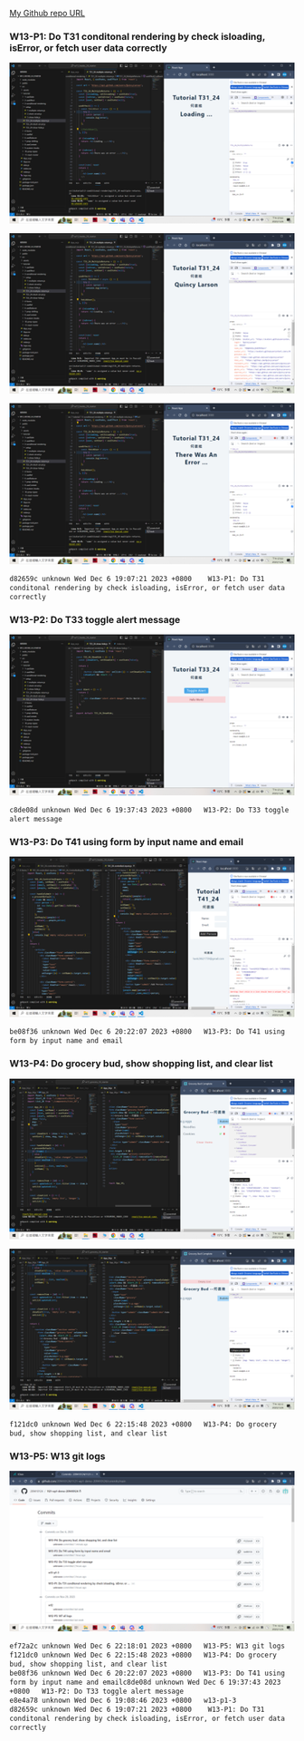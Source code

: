 
[My Github repo URL](https://github.com/209410124/1121-wp1-demo-209410124)

### W13-P1: Do T31 conditonal rendering by check isloading, isError, or fetch user data correctly

![](w13-p1-1.png)
 
![](w13-p1-2.png)

![](w13-p1-3.png)

```
d82659c unknown Wed Dec 6 19:07:21 2023 +0800    W13-P1: Do T31 conditonal rendering by check isloading, isError, or fetch user data correctly
```

### W13-P2: Do T33 toggle alert message
 
![](w13-p2.png)
 ```
 c8de08d unknown Wed Dec 6 19:37:43 2023 +0800   W13-P2: Do T33 toggle alert message
 ```
 ### W13-P3: Do T41 using form by input name and email
 
![](w13-p3.png)
```
be08f36 unknown Wed Dec 6 20:22:07 2023 +0800   W13-P3: Do T41 using form by input name and email
```
### W13-P4: Do grocery bud, show shopping list, and clear list
 
![](w13-p4-1.png)
 
![](w13-p4-2.png)
```
f121dc0 unknown Wed Dec 6 22:15:48 2023 +0800   W13-P4: Do grocery bud, show shopping list, and clear list
```
### W13-P5: W13 git logs
 
![](w13-p5.png)
```
ef72a2c unknown Wed Dec 6 22:18:01 2023 +0800   W13-P5: W13 git logs
f121dc0 unknown Wed Dec 6 22:15:48 2023 +0800   W13-P4: Do grocery bud, show shopping list, and clear list
be08f36 unknown Wed Dec 6 20:22:07 2023 +0800   W13-P3: Do T41 using form by input name and emailc8de08d unknown Wed Dec 6 19:37:43 2023 +0800   W13-P2: Do T33 toggle alert message
e8e4a78 unknown Wed Dec 6 19:08:46 2023 +0800   w13-p1-3
d82659c unknown Wed Dec 6 19:07:21 2023 +0800    W13-P1: Do T31 conditonal rendering by check isloading, isError, or fetch user data correctly
```